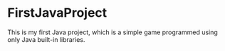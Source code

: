 # FirstJavaProject
This is my first Java project, which is a simple game programmed using only Java built-in libraries.
